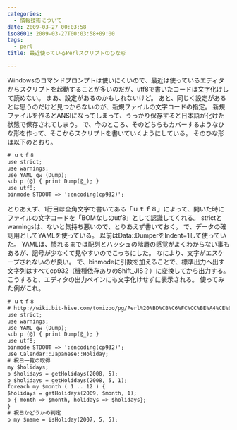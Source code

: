```yaml
---
categories:
  - 情報技術について
date: 2009-03-27 00:03:58
iso8601: 2009-03-27T00:03:58+09:00
tags:
  - perl
title: 最近使っているPerlスクリプトのひな形

---
```


<p>Windowsのコマンドプロンプトは使いにくいので、最近は使っているエディタからスクリプトを起動することが多いのだが、utf8で書いたコードは文字化けして読めない。
まあ、設定があるのかもしれないけど。
あと、同じく設定があるとは思うのだけど見つからないのが、新規ファイルの文字コードの指定。
新規ファイルを作るとANSIになってしまって、うっかり保存すると日本語が化けた状態で保存されてしまう。
で、今のところ、そのどちらもカバーするようなひな形を作って、そこからスクリプトを書いていくようにしている。
そのひな形は以下のとおり。</p>



```default
# ｕｔｆ８
use strict;
use warnings;
use YAML qw (Dump);
sub p (@) { print Dump(@_); }
use utf8;
binmode STDOUT => ':encoding(cp932)';
```

<p>とりあえず、1行目は全角文字で書いてある「ｕｔｆ８」によって、開いた時にファイルの文字コードを「BOMなしのutf8」として認識してくれる。
strictとwarningsは、ないと気持ち悪いので、とりあえず書いておく。
で、データの確認用としてYAMLを使っている。
以前はData::DumperをIndent=1して使っていた。
YAMLは、慣れるまでは配列とハッシュの階層の感覚がよくわからない事もあるが、記号が少なくて見やすいのでこっちにした。
なにより、文字がエスケープされないのが良い。
で、binmodeに引数を加えることで、標準出力へ出す文字列はすべてcp932（機種依存ありのShift_JIS？）に変換してから出力する。
こうすると、エディタの出力ペインにも文字化けせずに表示される。
使ってみた例がこれ。</p>

```default
# ｕｔｆ８
# http://wiki.bit-hive.com/tomizoo/pg/Perl%20%BD%CB%C6%FC%CC%BE%A4%CE%BC%E8%C6%C0
use strict;
use warnings;
use YAML qw (Dump);
sub p (@) { print Dump(@_); }
use utf8;
binmode STDOUT => ':encoding(cp932)';
use Calendar::Japanese::Holiday;
# 祝日一覧の取得
my $holidays;
p $holidays = getHolidays(2008, 5);
p $holidays = getHolidays(2008, 5, 1);
foreach my $month ( 1 .. 12 ) {
$holidays = getHolidays(2009, $month, 1);
p { month => $month, holidays => $holidays};
}
# 祝日かどうかの判定
p my $name = isHoliday(2007, 5, 5);
```
    	